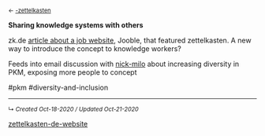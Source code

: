 <small>← [-zettelkasten](-zettelkasten.md)</small>

**Sharing knowledge systems with others**

zk.de [article about a job website](https://zettelkasten.de/posts/jooble/), Jooble, that featured zettelkasten. A new way to introduce the concept to knowledge workers?

Feeds into email discussion with [nick-milo](../slipbox/-nick-milo) about increasing diversity in PKM, exposing more people to concept

#pkm 
#diversity-and-inclusion


------------------------
<small>↳ <i>Created Oct-18-2020 / Updated Oct-21-2020 </i></small>

[zettelkasten-de-website](../slipbox/zettelkasten-de-website)
